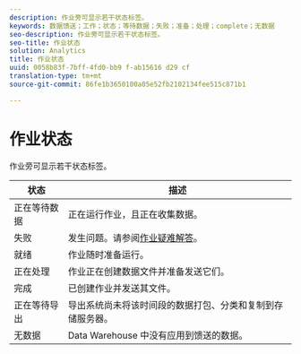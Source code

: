 ```yaml
---
description: 作业旁可显示若干状态标签。
keywords: 数据馈送；工作；状态；等待数据；失败；准备；处理；complete；无数据
seo-description: 作业旁可显示若干状态标签。
seo-title: 作业状态
solution: Analytics
title: 作业状态
uuid: 0058b83f-7bff-4fd0-bb9 f-ab15616 d29 cf
translation-type: tm+mt
source-git-commit: 86fe1b3650100a05e52fb2102134fee515c871b1

---
```



# 作业状态

作业旁可显示若干状态标签。

| 状态 | 描述 |
|---|---|
| 正在等待数据 | 正在运行作业，且正在收集数据。 |
| 失败 | 发生问题。请参阅[作业疑难解答](../../../export/analytics-data-feed/jobs-troubleshooting.md#concept_F3B0CDCCCD8047EEA3CFE9717D860320)。 |
| 就绪 | 作业随时准备运行。 |
| 正在处理 | 作业正在创建数据文件并准备发送它们。 |
| 完成 | 已创建作业并发送其文件。 |
| 正在等待导出 | 导出系统尚未将该时间段的数据打包、分类和复制到存储服务器。 |
| 无数据 | Data Warehouse 中没有应用到馈送的数据。 |

